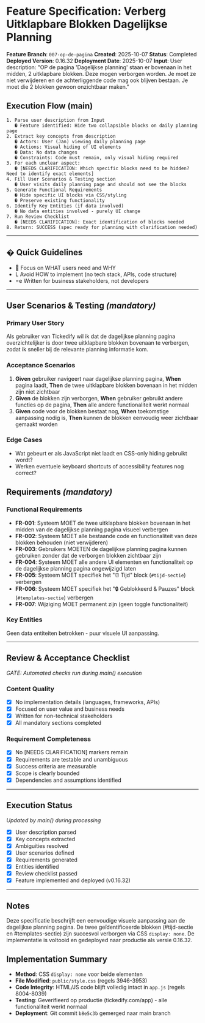# Feature Specification: Verberg Uitklapbare Blokken Dagelijkse Planning

**Feature Branch**: `007-op-de-pagina`
**Created**: 2025-10-07
**Status**: Completed
**Deployed Version**: 0.16.32
**Deployment Date**: 2025-10-07
**Input**: User description: "OP de pagina 'Dagelijkse planning' staan er bovenaan in het midden, 2 uitklapbare blokken. Deze mogen verborgen worden. Je moet ze niet verwijderen en de achterliggende code mag ook blijven bestaan. Je moet die 2 blokken gewoon onzichtbaar maken."

## Execution Flow (main)
```
1. Parse user description from Input
   � Feature identified: Hide two collapsible blocks on daily planning page
2. Extract key concepts from description
   � Actors: User (Jan) viewing daily planning page
   � Actions: Visual hiding of UI elements
   � Data: No data changes
   � Constraints: Code must remain, only visual hiding required
3. For each unclear aspect:
   � [NEEDS CLARIFICATION: Which specific blocks need to be hidden? Need to identify exact elements]
4. Fill User Scenarios & Testing section
   � User visits daily planning page and should not see the blocks
5. Generate Functional Requirements
   � Hide specific UI blocks via CSS/styling
   � Preserve existing functionality
6. Identify Key Entities (if data involved)
   � No data entities involved - purely UI change
7. Run Review Checklist
   � [NEEDS CLARIFICATION]: Exact identification of blocks needed
8. Return: SUCCESS (spec ready for planning with clarification needed)
```

---

## � Quick Guidelines
-  Focus on WHAT users need and WHY
- L Avoid HOW to implement (no tech stack, APIs, code structure)
- =e Written for business stakeholders, not developers

---

## User Scenarios & Testing *(mandatory)*

### Primary User Story
Als gebruiker van Tickedify wil ik dat de dagelijkse planning pagina overzichtelijker is door twee uitklapbare blokken bovenaan te verbergen, zodat ik sneller bij de relevante planning informatie kom.

### Acceptance Scenarios
1. **Given** gebruiker navigeert naar dagelijkse planning pagina, **When** pagina laadt, **Then** de twee uitklapbare blokken bovenaan in het midden zijn niet zichtbaar
2. **Given** de blokken zijn verborgen, **When** gebruiker gebruikt andere functies op de pagina, **Then** alle andere functionaliteit werkt normaal
3. **Given** code voor de blokken bestaat nog, **When** toekomstige aanpassing nodig is, **Then** kunnen de blokken eenvoudig weer zichtbaar gemaakt worden

### Edge Cases
- Wat gebeurt er als JavaScript niet laadt en CSS-only hiding gebruikt wordt?
- Werken eventuele keyboard shortcuts of accessibility features nog correct?

## Requirements *(mandatory)*

### Functional Requirements
- **FR-001**: Systeem MOET de twee uitklapbare blokken bovenaan in het midden van de dagelijkse planning pagina visueel verbergen
- **FR-002**: Systeem MOET alle bestaande code en functionaliteit van deze blokken behouden (niet verwijderen)
- **FR-003**: Gebruikers MOETEN de dagelijkse planning pagina kunnen gebruiken zonder dat de verborgen blokken zichtbaar zijn
- **FR-004**: Systeem MOET alle andere UI elementen en functionaliteit op de dagelijkse planning pagina ongewijzigd laten
- **FR-005**: Systeem MOET specifiek het "⏰ Tijd" block (`#tijd-sectie`) verbergen
- **FR-006**: Systeem MOET specifiek het "🔒 Geblokkeerd & Pauzes" block (`#templates-sectie`) verbergen
- **FR-007**: Wijziging MOET permanent zijn (geen toggle functionaliteit)

### Key Entities
Geen data entiteiten betrokken - puur visuele UI aanpassing.

---

## Review & Acceptance Checklist
*GATE: Automated checks run during main() execution*

### Content Quality
- [x] No implementation details (languages, frameworks, APIs)
- [x] Focused on user value and business needs
- [x] Written for non-technical stakeholders
- [x] All mandatory sections completed

### Requirement Completeness
- [x] No [NEEDS CLARIFICATION] markers remain
- [x] Requirements are testable and unambiguous
- [x] Success criteria are measurable
- [x] Scope is clearly bounded
- [x] Dependencies and assumptions identified

---

## Execution Status
*Updated by main() during processing*

- [x] User description parsed
- [x] Key concepts extracted
- [x] Ambiguities resolved
- [x] User scenarios defined
- [x] Requirements generated
- [x] Entities identified
- [x] Review checklist passed
- [x] Feature implemented and deployed (v0.16.32)

---

## Notes
Deze specificatie beschrijft een eenvoudige visuele aanpassing aan de dagelijkse planning pagina. De twee geïdentificeerde blokken (#tijd-sectie en #templates-sectie) zijn succesvol verborgen via CSS `display: none`. De implementatie is voltooid en gedeployed naar productie als versie 0.16.32.

## Implementation Summary
- **Method**: CSS `display: none` voor beide elementen
- **File Modified**: `public/style.css` (regels 3946-3953)
- **Code Integrity**: HTML/JS code blijft volledig intact in `app.js` (regels 8004-8039)
- **Testing**: Geverifieerd op productie (tickedify.com/app) - alle functionaliteit werkt normaal
- **Deployment**: Git commit `b8e5c3b` gemerged naar main branch
